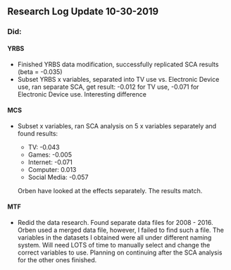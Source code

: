 ## Research Log Update 10-30-2019

### Did:

#### YRBS
- Finished YRBS data modification, successfully replicated SCA results (beta = -0.035)
- Subset YRBS x variables, separated into TV use vs. Electronic Device use, ran separate SCA, get result: -0.012 for TV use, -0.071 for Electronic Device use. Interesting difference

#### MCS
- Subset x variables, ran SCA analysis on 5 x variables separately and found results: 
    - TV: -0.043
    - Games: -0.005
    - Internet: -0.071
    - Computer: 0.013
    - Social Media: -0.057
    
    Orben have looked at the effects separately. The results match. 

#### MTF
- Redid the data research. Found separate data files for 2008 - 2016. Orben used a merged data file, however, I failed to find such a file. The variables in the datasets I obtained were all under different naming system. Will need LOTS of time to manually select and change the correct variables to use. Planning on continuing after the SCA analysis for the other ones finished. 
